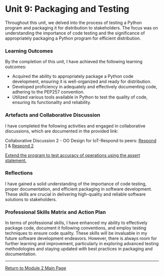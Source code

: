 # Unit 9: Packaging and Testing

Throughout this unit, we delved into the process of testing a Python program and packaging it for distribution to stakeholders. The focus was on understanding the importance of code testing and the significance of appropriately packaging a Python program for efficient distribution.

### Learning Outcomes
By the completion of this unit, I have achieved the following learning outcomes:
 - Acquired the ability to appropriately package a Python code development, ensuring it is well-organized and ready for distribution.
 - Developed proficiency in adequately and effectively documenting code, adhering to the PEP257 convention.
 - Utilized various tools available in Python to test the quality of code, ensuring its functionality and reliability.
   
### Artefacts and Collaborative Discussion
I have completed the following activities and engaged in collaborative discussions, which are documented in the provided link:

Collaborative Discussion 2 - OO Design for IoT-Respond to peers: [Respond 1](https://helenhelene.github.io/eportfolio/pdf/Module02_Discussion2_Respond1.pdf) & 
[Respond 2](https://helenhelene.github.io/eportfolio/pdf/Module02_Discussion2_Respond2.pdf)
 
[Extend the program to test accuracy of operations using the assert statement.](OOP_Unit09_Activity.md)

### Reflections
I have gained a solid understanding of the importance of code testing, proper documentation, and efficient packaging in software development. These skills are crucial in delivering high-quality and reliable software solutions to stakeholders.

### Professional Skills Matrix and Action Plan
In terms of professional skills, I have enhanced my ability to effectively package code, document it following conventions, and employ testing techniques to ensure code quality. These skills will be invaluable in my future software development endeavors. However, there is always room for further learning and improvement, particularly in exploring advanced testing methodologies and staying updated with best practices in packaging and documentation.

---

[Return to Module 2 Main Page](OOP.md)
